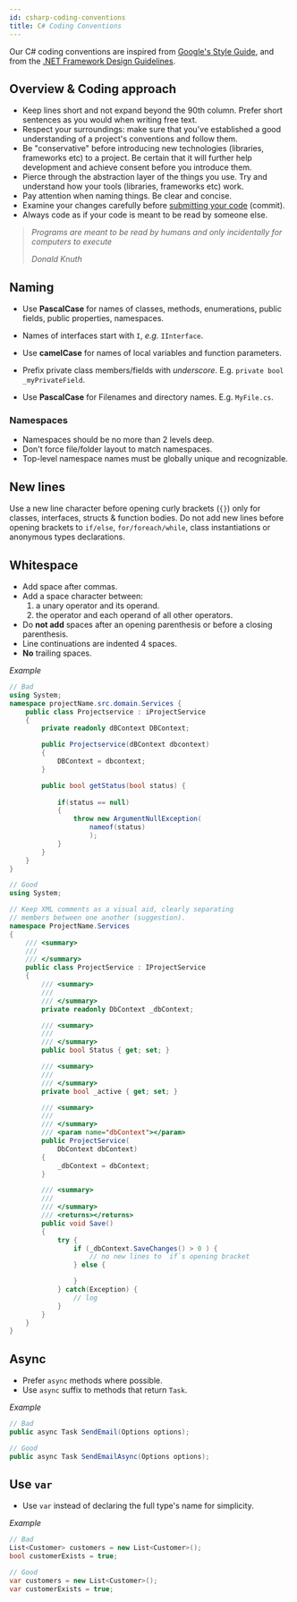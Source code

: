 ```yaml
---
id: csharp-coding-conventions
title: C# Coding Conventions
---
```


Our C# coding conventions are inspired from  [Google's Style Guide](https://google.github.io/styleguide/csharp-style.html),
and from the [.NET Framework Design Guidelines](https://docs.microsoft.com/en-us/dotnet/standard/design-guidelines/naming-guidelines).


## Overview & Coding approach
- Keep lines short and not expand beyond the 90th column. Prefer
short sentences as you would when writing free text.
- Respect your surroundings: make sure that you've established a good
understanding of a project's conventions and follow them.
- Be "conservative" before introducing new technologies (libraries, frameworks etc) to a project. 
Be certain that it will further help development and achieve consent before you introduce them.
- Pierce through the abstraction layer of the things you use. Try and understand how your 
tools (libraries, frameworks etc) work.
- Pay attention when naming things. Be clear and concise.
- Examine your changes carefully before [submitting your code](doc1#commiting-your-work) (commit).
- Always code as if your code is meant to be read by someone else.

> _Programs are meant to be read by humans and only incidentally for computers to execute_
>
> _Donald Knuth_



## Naming
- Use **PascalCase** for names of classes, methods, enumerations, public fields, public properties, namespaces.

- Names of interfaces start with `I`, *e.g.* `IInterface`.

- Use **camelCase** for names of local variables and function parameters.

- Prefix private class members/fields with _underscore_. E.g.
`private bool _myPrivateField`.

- Use **PascalCase** for Filenames and directory names. E.g. `MyFile.cs`.

### Namespaces
- Namespaces should be no more than 2 levels deep.
- Don't force file/folder layout to match namespaces.
- Top-level namespace names must be globally unique and recognizable.

## New lines
Use a new line character before opening curly brackets (`{}`) only for
classes, interfaces, structs & function bodies.
Do not add new lines before opening brackets to `if/else`, `for/foreach/while`, class instantiations or anonymous types declarations.

## Whitespace
- Add space after commas.
- Add a space character between:
    1) a unary operator and its operand.
    2) the operator and each operand of all other operators.
- Do **not add** spaces after an opening parenthesis or before a closing parenthesis. 
- Line continuations are indented 4 spaces.
- **No** trailing spaces.

_Example_
```csharp
// Bad
using System;
namespace projectName.src.domain.Services {
    public class Projectservice : iProjectService 
    {
        private readonly dBContext DBContext;

        public Projectservice(dBContext dbcontext)
        {
            DBContext = dbcontext;
        }

        public bool getStatus(bool status) { 
       
            if(status == null)
            {
                throw new ArgumentNullException(
                    nameof(status)
                    );
            }
        }
    }
}
```
```C#
// Good
using System;

// Keep XML comments as a visual aid, clearly separating
// members between one another (suggestion).
namespace ProjectName.Services
{
    /// <summary>
    /// 
    /// </summary>
    public class ProjectService : IProjectService
    {
        /// <summary>
        /// 
        /// </summary>
        private readonly DbContext _dbContext;

        /// <summary>
        /// 
        /// </summary>
        public bool Status { get; set; }

        /// <summary>
        /// 
        /// </summary>
        private bool _active { get; set; }

        /// <summary>
        /// 
        /// </summary>
        /// <param name="dbContext"></param>
        public ProjectService(
            DbContext dbContext)
        {
            _dbContext = dbContext;
        }

        /// <summary>
        /// 
        /// </summary>
        /// <returns></returns>
        public void Save()
        { 
            try {
                if (_dbContext.SaveChanges() > 0 ) {
                    // no new lines to `if`s opening bracket
                } else {

                }
            } catch(Exception) {
                // log
            }
        }
    }
}
```

## Async
- Prefer `async` methods where possible.
- Use `async` suffix to methods that return `Task`.

_Example_
```csharp
// Bad
public async Task SendEmail(Options options);
```
```csharp
// Good
public async Task SendEmailAsync(Options options);
```

## Use `var`

- Use `var` instead of declaring the full type's name for simplicity.

_Example_
```csharp
// Bad
List<Customer> customers = new List<Customer>();
bool customerExists = true;
```

```csharp
// Good
var customers = new List<Customer>();
var customerExists = true;
```
